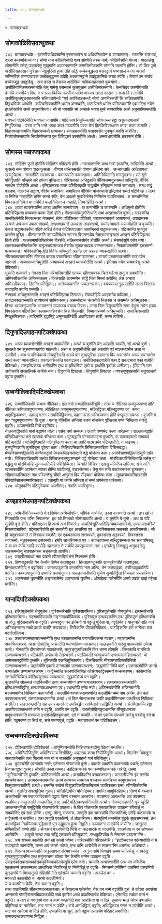 ```yaml
---
title: ०५. चम्मक्खन्धकं

---
```

५. चम्मक्खन्धकं  


## सोणकोळिविसवत्थुकथा

२४२. चम्मक्खन्धके – इस्सरियाधिपच्चन्ति इस्सरभावेन च अधिपतिभावेन च समन्नागतम्। रज्जन्ति राजभावं, रञ्ञा कत्तब्बकिच्चं वा। सोणो नाम कोळिविसोति एत्थ सोणोति तस्स नामं; कोळिविसोति गोत्तम्। पादतलेसु लोमानीति रत्तेसु पादतलेसु सुखुमानि अञ्जनवण्णानि कम्मचित्तीकतानि लोमानि जातानि होन्ति। सो किर पुब्बे असीतिसहस्सानं पुरिसानं जेट्ठपुरिसो हुत्वा तेहि सद्धिं पच्चेकबुद्धस्स वसनट्ठाने पण्णसालं कत्वा अत्तनो सस्सिरिकं उण्णपावारकं पच्चेकबुद्धस्स पादेहि अक्कमनट्ठाने पादपुञ्छनिकं कत्वा ठपेसि। तेमासं पन सब्बेव पच्चेकबुद्धं उपट्ठहिंसु। अयं तस्स च तेसञ्च असीतिया गामिकसहस्सानं पुब्बयोगो।  
असीतिगामिकसहस्सानीति तेसु गामेसु वसन्तानं कुलपुत्तानं असीतिसहस्सानि। केनचिदेव करणीयेनाति केनचि करणीयेन विय; न पनस्स किञ्चि करणीयं अत्थि अञ्ञत्र तस्स दस्सना। राजा किर तानिपि असीतिकुलपुत्तसहस्सानि सन्निपातापेन्तो ‘‘एवं अपरिसङ्कन्तो सोणो आगमिस्सती’’ति सन्निपातापेसि। दिट्ठधम्मिके अत्थेति ‘‘कसिवणिज्जादीनि धम्मेन कत्तब्बानि, मातापितरो धम्मेन पोसितब्बा’’ति एवमादिना नयेन इधलोकहिते अत्थे अनुसासित्वा। सो नो भगवाति सो अम्हाकं भगवा तुम्हे सम्परायिके अत्थे अनुसासिस्सतीति अत्थो।  
भगवन्तं पटिवेदेमीति भगवन्तं जानापेमि। पाटिकाय निमुज्जित्वाति सोपानस्स हेट्ठा अड्ढचन्दपासाणे निमुज्जित्वा। यस्स दानि भन्ते भगवा कालं मञ्ञतीति यस्स तेसं हितकिरियत्थस्स भगवा कालं जानाति। विहारपच्छायायन्ति विहारपच्चन्ते छायायम्। समन्नाहरन्तीति पसादवसेन पुनप्पुनं मनसि करोन्ति। भिय्योसोमत्तायाति भिय्योसोमत्ताय पुन विसिट्ठतरं दस्सेहीति अत्थो। अन्तरधायतीति अदस्सनं होति।  


## सोणस्स पब्बज्जाकथा

२४३. लोहितेन फुटो होतीति लोहितेन मक्खितो होति। गवाघातनन्ति यत्थ गावो हञ्ञन्ति, तादिसोति अत्थो। कुसलो नाम वीणाय वादनकुसलो। वीणाय तन्तिस्सरेति वीणाय तन्तिया सरे। अच्चायताति अतिआयता खरमुच्छिता। सरवतीति सरसम्पन्ना। कम्मञ्ञाति कम्मक्खमा। अतिसिथिलाति मन्दमुच्छना। समे गुणे पतिट्ठिताति मज्झिमे सरे ठपेत्वा मुच्छिता। वीरियसमतं अधिट्ठहाति वीरियसम्पयुत्तसमतं अधिट्ठाहि, वीरियं समथेन योजेहीति अत्थो। इन्द्रियानञ्च समतं पटिविज्झाति सद्धादीनं इन्द्रियानं समतं समभावम्। तत्थ सद्धं पञ्ञाय, पञ्ञञ्च सद्धाय, वीरियं समाधिना, समाधिञ्च वीरियेन योजयमानो इन्द्रियानं समतं पटिविज्झ। तत्थ च निमित्तं गण्हाहीति तस्मिं समथे सति, येन आदासे मुखबिम्बेनेव निमित्तेन उप्पज्जितब्बं , तं समथनिमित्तं विपस्सनानिमित्तं मग्गनिमित्तं फलनिमित्तञ्च गण्हाहि, निब्बत्तेहीति अत्थो।  
२४४. अञ्ञं ब्याकरेय्यन्ति अरहा अहन्ति जानापेय्यम्। छ ठानानीति छ कारणानि। अधिमुत्तो होतीति पटिविज्झित्वा पच्चक्खं कत्वा ठितो होति। नेक्खम्माधिमुत्तोतिआदि सब्बं अरहत्तवसेन वुत्तम्। अरहत्तञ्हि सब्बकिलेसेहि निक्खन्तत्ता नेक्खम्मं, तेहेव पविवित्तत्ता पविवेको, ब्यापज्जाभावतो अब्यापज्जं, उपादानस्स खयन्ते उप्पन्नत्ता उपादानक्खयो, तण्हाक्खयन्ते उप्पन्नत्ता तण्हक्खयो, सम्मोहाभावतो असम्मोहोति च वुच्चति।  
केवलं सद्धामत्तकन्ति पटिवेधरहितं केवलं पटिवेधपञ्ञाय असम्मिस्सं सद्धामत्तकम्। पटिचयन्ति पुनप्पुनं करणेन वुड्ढिम्। वीतरागत्ताति मग्गप्पटिवेधेन रागस्स विगतत्तायेव नेक्खम्मसङ्खातं अरहत्तं पटिविज्झित्वा ठितो होति। फलसमापत्तिविहारेनेव विहरति, तन्निन्नमानसोयेव होतीति अत्थो। सेसपदेसुपि एसेव नयो।  
लाभसक्कारसिलोकन्ति चतुपच्चयलाभञ्च तेसंयेव सुकतभावञ्च वण्णभणनञ्च। निकामयमानोति इच्छमानो पत्थयमानो। पविवेकाधिमुत्तोति विवेके अधिमुत्तो अहन्ति एवं अरहत्तं ब्याकरोतीति अत्थो।  
सीलब्बतपरामासन्ति सीलञ्च वतञ्च परामसित्वा गहितगहणमत्तम्। सारतो पच्चागच्छन्तोति सारभावेन जानन्तो। अब्यापज्जाधिमुत्तोति अब्यापज्जं अरहत्तं ब्याकरोतीति अत्थो। इमिनाव नयेन सब्बवारेसु अत्थो वेदितब्बो।  
भुसाति बलवन्तो। नेवस्स चित्तं परियादियन्तीति एतस्स खीणासवस्स चित्तं गहेत्वा ठातुं न सक्कोन्ति। अमिस्सीकतन्ति अमिस्सकतम्। किलेसाहि आरम्मणेन सद्धिं चित्तं मिस्सं करोन्ति, तेसं अभावा अमिस्सीकतम्। ठितन्ति पतिट्ठितम्। आनेञ्जप्पत्तन्ति अचलनप्पत्तम्। वयञ्चस्सानुपस्सतीति तस्स चित्तस्स उप्पादम्पि वयम्पि पस्सति।  
नेक्खम्मं अधिमुत्तस्साति अरहत्तं पटिविज्झित्वा ठितस्स। सेसपदेहिपि अरहत्तमेव कथितम्। उपादानक्खयस्साति उपयोगत्थे सामिवचनम्। असम्मोहञ्च चेतसोति चित्तस्स च असम्मोहं अधिमुत्तस्स। दिस्वा आयतनुप्पादन्ति आयतनानं उप्पादञ्च वयञ्च दिस्वा। सम्मा चित्तं विमुच्चतीति सम्मा हेतुना नयेन इमाय विपस्सनाय पटिपत्तिया फलसमापत्तिवसेन चित्तं विमुच्चति, निब्बानारम्मणे अधिमुच्चति। सन्तचित्तस्साति निब्बुतचित्तस्स। तादिनोति इट्ठानिट्ठे अनुनयपटिघेहि अकम्पियत्ता तादी, तस्स तादिनो।  


## दिगुणादिउपाहनपटिक्खेपकथा

२४५. अञ्ञं ब्याकरोन्तीति अरहत्तं ब्याकरोन्ति। अत्थो च वुत्तोति येन अरहाति ञायति, सो अत्थो वुत्तो। सुत्तत्थो पन सुत्तवण्णनतोयेव गहेतब्बो। अत्ता च अनुपनीतोति अहं अरहाति एवं ब्यञ्जनवसेन अत्ता न उपनीतो। अथ च पनिधेकच्चे मोघपुरिसाति अञ्ञे पन तुच्छपुरिसा हसमाना विय असन्तमेव अञ्ञं वचनमत्तेन सन्तं कत्वा ब्याकरोन्ति। एकपलासिकन्ति एकपटलम्। असीतिसकटवाहेति एत्थ द्वे सकटभारा एको वाहोति वेदितब्बो। सत्तहत्थिकञ्च अनीकन्ति एत्थ छ हत्थिनियो एको च हत्थीति इदमेकं अनीकम्। ईदिसानि सत्त अनीकानि सत्तहत्थिकं अनीकं नाम। दिगुणाति द्विपटला। तिगुणाति तिपटला। गणङ्गुणूपाहनाति चतुपटलतो पट्ठाय वुच्चति।  


## सब्बनीलिकादिपटिक्खेपकथा

२४६. सब्बनीलिकाति सब्बाव नीलिका। एस नयो सब्बपीतिकादीसुपि। तत्थ च नीलिका उमापुप्फवण्णा होति, पीतिका कणिकारपुप्फवण्णा, लोहितिका जयसुमनपुप्फवण्णा , मञ्जिट्ठिका मञ्जिट्ठवण्णा एव, कण्हा अद्दारिट्ठकवण्णा, महारङ्गरत्ता सतपदिपिट्ठिवण्णा, महानामरत्ता सम्भिन्नवण्णा होति पण्डुपलासवण्णा। कुरुन्दियं पन ‘‘पदुमपुप्फवण्णा’’ति वुत्ता। एतासु यंकिञ्चि लभित्वा रजनं चोळकेन पुञ्छित्वा वण्णं भिन्दित्वा धारेतुं वट्टति। अप्पमत्तकेपि भिन्ने वट्टतियेव।  
नीलकवद्धिकाति यासं वद्धायेव नीला। एसेव नयो सब्बत्थ। एतापि वण्णभेदं कत्वा धारेतब्बा। खल्लकबद्धाति पण्हिपिधानत्थं तले खल्लकं बन्धित्वा कता। पुटबद्धाति योनकउपाहना वुच्चति, या यावजङ्घतो सब्बपादं पटिच्छादेति। पालिगुण्ठिमाति पलिगुण्ठित्वा कता; या उपरि पादमत्तमेव पटिच्छादेति, न जङ्घम्। तूलपुण्णिकाति तूलपिचुना पूरेत्वा कता। तित्तिरपत्तिकाति तित्तिरपत्तसदिसा विचित्तबद्धा। मेण्डविसाणवद्धिकाति कण्णिकट्ठाने मेण्डकसिङ्गसण्ठाने वद्धे योजेत्वा कता। अजविसाणवद्धिकादीसुपि एसेव नयो। विच्छिकाळिकापि तत्थेव विच्छिकनङ्गुट्ठसण्ठाने वद्धे योजेत्वा कता। मोरपिञ्छपरिसिब्बिताति तलेसु वा वद्धेसु वा मोरपिञ्छेहि सुत्तकसदिसेहि परिसिब्बिता। चित्राति विचित्रा; एतासु यंकिञ्चि लभित्वा, सचे तानि खल्लकादीनि अपनेत्वा सक्का होन्ति वळञ्जितुं, वळञ्जेतब्बा। तेसु पन सति वळञ्जन्तस्स दुक्कटम्। सीहचम्मपरिक्खटा नाम परियन्तेसु चीवरे अनुवातं विय सीहचम्मं योजेत्वा कता। लूवकचम्मपरिक्खटाति पक्खिबिळालचम्मपरिक्खटा । एतासुपि या काचि लभित्वा तं चम्मं अपनेत्वा धारेतब्बा।  
२४७. ओमुक्कन्ति पटिमुञ्चित्वा अपनीतम्। नवाति अपरिभुत्ता।  


## अज्झारामेउपाहनपटिक्खेपकथा

२४८. अभिजीवनिकस्साति येन सिप्पेन अभिजीवन्ति, जीविकं कप्पेन्ति, तस्स कारणाति अत्थो। इध खो तं भिक्खवेति एत्थ तन्ति निपातमत्तं, इध खो भिक्खवे सोभेय्याथाति अत्थो। यं तुम्हेति ये तुम्हे। अथ वा यदि तुम्हेति वुत्तं होति। यदिसद्दस्स हि अत्थे अयं निपातो। आचरियेसूतिआदिम्हि पब्बज्जाचरियो, उपसम्पदाचरियो, निस्सयाचारियो, उद्देसाचरियोति इमे चत्तारोपि इध आचरिया एव। अवस्सिकस्स छब्बस्सो आचरियमत्तो। सो हि चतुवस्सकाले तं निस्साय वच्छति; एवं एकवस्सस्स सत्तवस्सो, दुवस्सस्स अट्ठवस्सो, तिवस्सस्स नववस्सो, चतुवस्सस्स दसवस्सो। इमेपि आचरियमत्ता एव । उपज्झायस्स सन्दिट्ठसम्भत्ता पन सहायभिक्खू, ये वा पन केचि दसहि वस्सेहि महन्ततरा ते सब्बेपि उपज्झायमत्ता नाम। एत्तकेसु भिक्खूसु अनुपाहनेसु चङ्कमन्तेसु सउपाहनस्स चङ्कमतो आपत्ति।  
२४९. पादखीलाबाधो नाम पादतो खीलसदिसं मंसं निक्खन्तं होति।  
२५१. तिणपादुकाति येन केनचि तिणेन कतपादुका। हिन्तालपादुकाति खज्जूरीपत्तेहि कतपादुका; हिन्तालपत्तेहिपि न वट्टतियेव। कमलपादुकाति कमलतिणं नाम अत्थि, तेन कतपादुका; उसीरपादुकातिपि वदन्ति। कम्बलपादुकाति उण्णाहि कतपादुका। असङ्कमनीयाति भूमियं सुप्पतिट्ठिता निच्चला असंहारिया।  
२५२. अङ्गजातं छुपन्तीति अङ्गजातेनेव अङ्गजातं छुपन्ति। ओगाहेत्वा मारेन्तीति अन्तो उदके दळ्हं गहेत्वा मारेन्ति।  


## यानादिपटिक्खेपकथा

२५३. इत्थियुत्तेनाति धेनुयुत्तेन। पुरिसन्तरेनाति पुरिससारथिना। पुरिसयुत्तेनाति गोणयुत्तेन। इत्थन्तरेनाति इत्थिसारथिना। गङ्गामहियायाति गङ्गामहकीळिकाय। पुरिसयुत्तं हत्थवट्टकन्ति एत्थ पुरिसयुत्तं इत्थिसारथि वा होतु, पुरिससारथि वा वट्टति। हत्थवट्टकं पन इत्थियो वा वट्टेन्तु पुरिसा वा, वट्टतियेव। यानुग्घातेनाति यानं अभिरुहन्तस्स सब्बो कायो चलति तप्पच्चया। सिविकन्ति पीठकसिविकम्। पाटङ्किन्ति वंसे लग्गेत्वा कतं पटपोतलिकम्।  
२५४. उच्चासयनमहासयननानीति एत्थ उच्चासयनन्ति पमाणातिक्कन्तं मञ्चम्। महासयनन्ति अकप्पियत्थरणं, आसन्दीआदीसु आसन्दीति पमाणातिक्कन्तासनम्। पल्लङ्कोति पादेसु वाळरूपानि ठपेत्वा कतो। गोनकोति दीघलोमको महाकोजवो; चतुरङ्गुलाधिकानि किर तस्स लोमानि। चित्तकाति वानचित्रो उण्णामयत्थरणो। पटिकाति उण्णामयो सेतत्थरणो। पटलिकाति घनपुप्फको उण्णामयलोहितत्थरणो; यो आमलकपट्टोतिपि वुच्चति। तूलिकाति पकतितूलिकायेव। विकतिकाति सीहब्यग्घादिरूपविचित्रो उण्णामयत्थरणो। उद्दलोमीति एकतो उग्गतलोमं उण्णामयत्थरणं; ‘‘उद्धलोमी’’तिपि पाठो। एकन्तलोमीति उभतो उग्गतलोमं उण्णामयत्थरणम्। कट्टिस्सन्ति रतनपरिसिब्बितं कोसेय्यकट्टिस्समयं पच्चत्थरणम्। कोसेय्यन्ति रतनपरिसिब्बितं कोसियसुत्तमयं पच्चत्थरणं; सुद्धकोसेय्यं पन वट्टति।  
कुत्तकन्ति सोळसन्नं नाटकित्थीनं ठत्वा नच्चनयोग्गं उण्णामयअत्थरणम्। हत्थत्थरअस्सत्थराति हत्थिअस्सपिट्ठीसु अत्थरणकअत्थरणा एव। रथत्थरेपि एसेव नयो। अजिनप्पवेणीति अजिनचम्मेहि मञ्चप्पमाणेन सिब्बित्वा कता पवेणी। कदलीमिगपवरपच्चत्थरणन्ति कदलीमिगचम्मं नाम अत्थि, तेन कतं पवरपच्चत्थरणं, उत्तमपच्चत्थरणन्ति अत्थो। तं किर सेतवत्थस्स उपरि कदलीमिगचम्मं पत्थरित्वा सिब्बित्वा करोन्ति। सउत्तरच्छदन्ति सह उत्तरच्छदनेन; उपरिबद्धेन रत्तवितानेन सद्धिन्ति अत्थो । सेतवितानम्पि हेट्ठा अकप्पियपच्चत्थरणे सति न वट्टति, असति पन वट्टति। उभतोलोहितकूपधानन्ति सीसूपधानञ्च पादूपधानञ्चाति मञ्चस्स उभतोलोहितकूपधानं, एतं न कप्पति। यं पन एकमेव उपधानं उभोसु पस्सेसु रत्तं वा होति, पदुमवण्णं वा चित्रं वा, सचे पमाणयुत्तं, वट्टति। महाउपधानं पन पटिक्खित्तम्।  


## सब्बचम्मपटिक्खेपादिकथा

२५५. दीपिच्छापोति दीपिपोतको। ओगुम्फियन्तीति भित्तिदण्डकादीसु वेठेत्वा बन्धन्ति।  
२५६. अभिनिसीदितुन्ति अभिनिस्साय निसीदितुं; अपस्सयं कत्वा निसीदितुन्ति अत्थो। गिलानेन भिक्खुना सउपाहनेनाति एत्थ गिलानो नाम यो न सक्कोति अनुपाहनो गामं पविसितुम्।  
२५७. कुररघरेति एवंनामके नगरे; एतेनस्स गोचरगामो वुत्तो। पपतके पब्बतेति पपतनामके पब्बते; एतेनस्स निवासनट्ठानं वुत्तम्। सोणोति तस्स नामम्। कोटिअग्घनकं पन कण्णपिळन्धनकं धारेति, तस्मा ‘‘कुटिकण्णो’’ति वुच्चति; कोटिकण्णोति अत्थो। पासादिकन्ति पसादजनकम्। पसादनीयन्ति इदं तस्सेव अत्थवेवचनम्। उत्तमदमथसमथन्ति उत्तमं दमथञ्च समथञ्च पञ्ञञ्च समाधिञ्च कायूपसमञ्च चित्तूपसमञ्चातिपि अत्थो। दन्तन्ति सब्बेसं विसूकायिकविप्फन्दितानं उपच्छिन्नत्ता दन्तं; खीणकिलेसन्ति अत्थो। गुत्तन्ति संवरगुत्तिया गुत्तम्। सन्तिन्द्रियन्ति यतिन्द्रियम्। नागन्ति आगुविरहितम्। तिण्णं मे वस्सानं अच्चयेनाति मम पब्बज्जादिवसतो पट्ठाय तिण्णं वस्सानं अच्चयेन। उपसम्पदं अलत्थन्ति अहं उपसम्पदं अलभिम्। कण्हुत्तराति कण्हमत्तिकुत्तरा; उपरि वड्ढितकण्हमत्तिकाति अत्थो। गोकण्टकहताति गुन्नं खुरेहि अक्कन्तभूमितो समुट्ठितेहि गोकण्टकेहि उपहता। ते किर गोकण्टके एकपटलिका उपाहना रक्खितुं न सक्कोन्ति; एवं खरा होन्ति। एरगू, मोरगू, मज्जारू, जन्तूति इमा चतस्सोपि तिणजातियो; एतेहि कटसारके च तट्टिकायो च करोन्ति। एत्थ एरगूति एरकतिणं; तं ओळारिकम्। मोरगूतिणं तम्बसीसं मुदुकं सुखसम्फस्सं, तेन कततट्टिका निपज्जित्वा वुट्ठितमत्ते पुन उद्धुमाता हुत्वा तिट्ठति। मज्जारुना साटकेपि करोन्ति। जन्तुस्स मणिसदिसो वण्णो होति। सेनासनं पञ्ञपेसीति भिसिं वा कटसारकं वा पञ्ञपेसि; पञ्ञपेत्वा च पन सोणस्स आरोचेति – ‘‘आवुसो सत्था तया सद्धिं एकावासे वसितुकामो, गन्धकुटियंयेव ते सेनासनं पञ्ञत्त’’न्ति।  
२५८. अयं ख्वस्स कालोति अयं खो कालो भवेय्य। परिदस्सीति परिदस्सेसि। ‘‘इदञ्चिदञ्च वदेय्यासीति यं मे उपज्झायो जानापेसि, तस्स अयं कालो भवेय्य, हन्द दानि आरोचेमि तं सासन’’न्ति अयमेत्थ अधिप्पायो।  
२५९. विनयधरपञ्चमेनाति अनुस्सावनाचरियपञ्चमेन। अनुजानामि भिक्खवे सब्बपच्चन्तिमेसु जनपदेसु गुणङ्गुणूपाहनन्ति एत्थ मनुस्सचम्मं ठपेत्वा येन केनचि चम्मेन उपाहना वट्टति। उपाहनकोसकसत्थकोसककुञ्चिककोसकेसुपि एसेव नयो। चम्मानि अत्थरणानीति एत्थ पन यंकिञ्चि एळकचम्मं अजचम्मञ्च अत्थरित्वा निपज्जितुं वा निसीदितुं वा वट्टति। मिगचम्मे एणीमिगो वातमिगो पसदमिगो कुरङ्गमिगो मिगमातुको रोहितमिगोति एतेसंयेव चम्मानि वट्टन्ति। अञ्ञेसं पन –  
मक्कटो काळसीहो च, सरभो कदलीमिगो।  
ये च वाळमिगा केचि, तेसं चम्मं न वट्टति॥  
तत्थ वाळमिगाति सीहब्यग्घअच्छतरच्छा; न केवलञ्च एतेसंयेव, येसं पन चम्मं वट्टतीति वुत्तं, ते ठपेत्वा अवसेसा अन्तमसो गोमहिंसससबिळारादयोपि सब्बे इमस्मिं अत्थे वाळमिगात्वेव वेदितब्बा। एतेसञ्हि सब्बेसं चम्मं न वट्टति। न ताव तं गणनूपगं याव न हत्थं गच्छतीति याव आहरित्वा वा न दिन्नं, तुम्हाकं भन्ते चीवरं उप्पन्नन्ति पहिणित्वा वा नारोचितं, ताव गणनं न उपेति। सचे अनधिट्ठितं, वट्टति; अधिट्ठितञ्च गणनं न उपेतीति अत्थो। यदा पन आनेत्वा वा दिन्नं होति, उप्पन्नन्ति वा सुतं, ततो पट्ठाय दसाहमेव परिहारं लभतीति।  
चम्मक्खन्धकवण्णना निट्ठिता।  